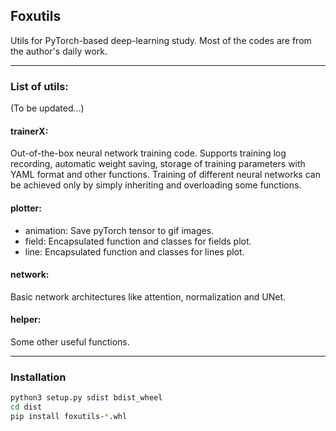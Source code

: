 ## **Foxutils**

Utils for PyTorch-based deep-learning study. Most of the codes are from the author's daily work.

------

### **List of utils:**

(To be updated...)

#### **trainerX:**

Out-of-the-box neural network training code. Supports training log recording, automatic weight saving, storage of training parameters with YAML format and other functions. Training of different neural networks can be achieved only by simply inheriting and overloading some functions.

#### **plotter:**

- animation: Save pyTorch tensor to gif images.
- field: Encapsulated function and classes for fields plot.
- line: Encapsulated function and classes for lines plot.

#### **network:**

Basic network architectures like attention, normalization and UNet.

#### **helper:**

Some other useful functions.

------

### Installation

```bash
python3 setup.py sdist bdist_wheel
cd dist
pip install foxutils-*.whl
```

